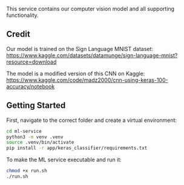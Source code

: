 This service contains our computer vision model and all supporting functionality.

## Credit

Our model is trained on the Sign Language MNIST dataset: https://www.kaggle.com/datasets/datamunge/sign-language-mnist?resource=download

The model is a modified version of this CNN on Kaggle: https://www.kaggle.com/code/madz2000/cnn-using-keras-100-accuracy/notebook

## Getting Started

First, navigate to the correct folder and create a virtual environment:

```bash
cd ml-service
python3 -m venv .venv
source .venv/bin/activate
pip install -r app/keras_classifier/requirements.txt
```

To make the ML service executable and run it:

```bash
chmod +x run.sh
./run.sh
```
